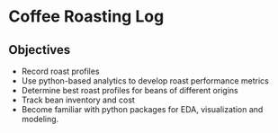 # Coffee Roasting Log

## Objectives
- Record roast profiles
- Use python-based analytics to develop roast performance metrics
- Determine best roast profiles for beans of different origins
- Track bean inventory and cost
- Become familiar with python packages for EDA, visualization and modeling.
